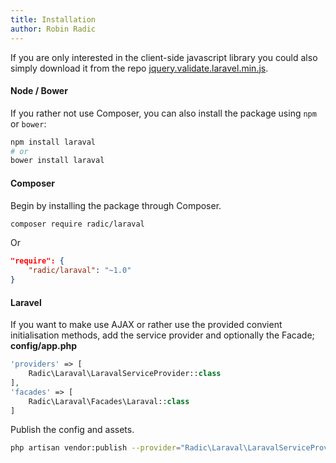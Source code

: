 ```yaml
---
title: Installation
author: Robin Radic
---
```


If you are only interested in the client-side javascript library you could also simply download it from the repo [jquery.validate.laravel.min.js](https://github.com/RobinRadic/laraval/blob/master/resources/assets/jquery.validate.laravel.min.js).

#### Node / Bower
If you rather not use Composer, you can also install the package using `npm` or `bower`:
```bash
npm install laraval
# or
bower install laraval
```

#### Composer
Begin by installing the package through Composer.

```bash
composer require radic/laraval
```

Or

```json
"require": {
    "radic/laraval": "~1.0"
}
```

#### Laravel
If you want to make use AJAX or rather use the provided convient initialisation methods, add the service provider and optionally the Facade;
**config/app.php**
```php
'providers' => [
    Radic\Laraval\LaravalServiceProvider::class
],
'facades' => [
    Radic\Laraval\Facades\Laraval::class
]
```

Publish the config and assets.
```bash
php artisan vendor:publish --provider="Radic\Laraval\LaravalServiceProvider"
```
